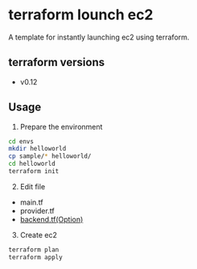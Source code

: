 # terraform lounch ec2
A template for instantly launching ec2 using terraform.

## terraform versions
- v0.12

## Usage

1. Prepare the environment

```bash
cd envs
mkdir helloworld
cp sample/* helloworld/
cd helloworld
terraform init
```

2. Edit file

- main.tf
- provider.tf
- [backend.tf(Option)](https://www.terraform.io/docs/backends/types/s3.html)

3. Create ec2

```bash
terraform plan
terraform apply
```
